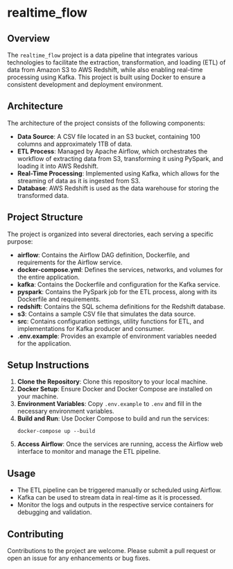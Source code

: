 # realtime_flow

## Overview
The `realtime_flow` project is a data pipeline that integrates various technologies to facilitate the extraction, transformation, and loading (ETL) of data from Amazon S3 to AWS Redshift, while also enabling real-time processing using Kafka. This project is built using Docker to ensure a consistent development and deployment environment.

## Architecture
The architecture of the project consists of the following components:

- **Data Source**: A CSV file located in an S3 bucket, containing 100 columns and approximately 1TB of data.
- **ETL Process**: Managed by Apache Airflow, which orchestrates the workflow of extracting data from S3, transforming it using PySpark, and loading it into AWS Redshift.
- **Real-Time Processing**: Implemented using Kafka, which allows for the streaming of data as it is ingested from S3.
- **Database**: AWS Redshift is used as the data warehouse for storing the transformed data.

## Project Structure
The project is organized into several directories, each serving a specific purpose:

- **airflow**: Contains the Airflow DAG definition, Dockerfile, and requirements for the Airflow service.
- **docker-compose.yml**: Defines the services, networks, and volumes for the entire application.
- **kafka**: Contains the Dockerfile and configuration for the Kafka service.
- **pyspark**: Contains the PySpark job for the ETL process, along with its Dockerfile and requirements.
- **redshift**: Contains the SQL schema definitions for the Redshift database.
- **s3**: Contains a sample CSV file that simulates the data source.
- **src**: Contains configuration settings, utility functions for ETL, and implementations for Kafka producer and consumer.
- **.env.example**: Provides an example of environment variables needed for the application.

## Setup Instructions
1. **Clone the Repository**: Clone this repository to your local machine.
2. **Docker Setup**: Ensure Docker and Docker Compose are installed on your machine.
3. **Environment Variables**: Copy `.env.example` to `.env` and fill in the necessary environment variables.
4. **Build and Run**: Use Docker Compose to build and run the services:
   ```
   docker-compose up --build
   ```
5. **Access Airflow**: Once the services are running, access the Airflow web interface to monitor and manage the ETL pipeline.

## Usage
- The ETL pipeline can be triggered manually or scheduled using Airflow.
- Kafka can be used to stream data in real-time as it is processed.
- Monitor the logs and outputs in the respective service containers for debugging and validation.

## Contributing
Contributions to the project are welcome. Please submit a pull request or open an issue for any enhancements or bug fixes.